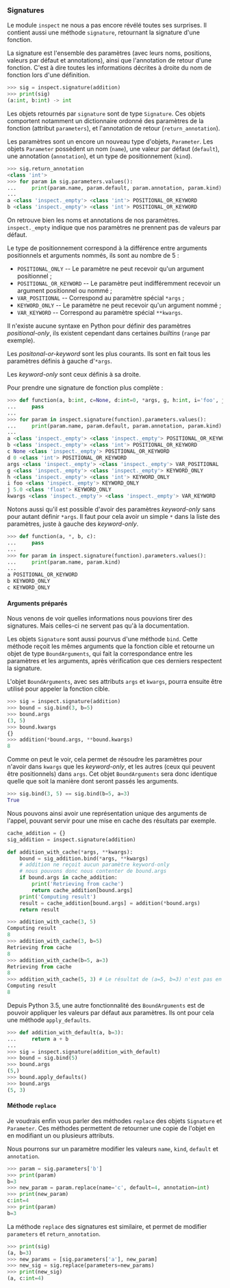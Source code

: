 ### Signatures

Le module `inspect` ne nous a pas encore révélé toutes ses surprises.
Il contient aussi une méthode `signature`, retournant la signature d'une fonction.

La signature est l'ensemble des paramètres (avec leurs noms, positions, valeurs par défaut et annotations), ainsi que l'annotation de retour d'une fonction.
C'est à dire toutes les informations décrites à droite du nom de fonction lors d'une définition.

```python
>>> sig = inspect.signature(addition)
>>> print(sig)
(a:int, b:int) -> int
```

Les objets retournés par `signature` sont de type `Signature`.
Ces objets comportent notamment un dictionnaire ordonné des paramètres de la fonction (attribut `parameters`), et l'annotation de retour (`return_annotation`).

Les paramètres sont un encore un nouveau type d'objets, `Parameter`.
Les objets `Parameter` possèdent un nom (`name`), une valeur par défaut (`default`), une annotation (`annotation`), et un type de positionnement (`kind`).

```python
>>> sig.return_annotation
<class 'int'>
>>> for param in sig.parameters.values():
...     print(param.name, param.default, param.annotation, param.kind)
...
a <class 'inspect._empty'> <class 'int'> POSITIONAL_OR_KEYWORD
b <class 'inspect._empty'> <class 'int'> POSITIONAL_OR_KEYWORD
```

On retrouve bien les noms et annotations de nos paramètres.
`inspect._empty` indique que nos paramètres ne prennent pas de valeurs par défaut.

Le type de positionnement correspond à la différence entre arguments positionnels et arguments nommés, ils sont au nombre de 5 :

* `POSITIONAL_ONLY` -- Le paramètre ne peut recevoir qu'un argument positionnel ;
* `POSITIONAL_OR_KEYWORD` -- Le paramètre peut indifféremment recevoir un argument positionnel ou nommé ;
* `VAR_POSITIONAL` -- Correspond au paramètre spécial `*args` ;
* `KEYWORD_ONLY` -- Le paramètre ne peut recevoir qu'un argument nommé ;
* `VAR_KEYWORD` -- Correspond au paramètre spécial `**kwargs`.

Il n'existe aucune syntaxe en Python pour définir des paramètres *positional-only*, ils existent cependant dans certaines *builtins* (`range` par exemple).

Les *positonal-or-keyword* sont les plus courants. Ils sont en fait tous les paramètres définis à gauche d'`*args`.

Les *keyword-only* sont ceux définis à sa droite.

Pour prendre une signature de fonction plus complète :

```python
>>> def function(a, b:int, c=None, d:int=0, *args, g, h:int, i='foo', j:float=5.0, **kwargs):
...     pass
...
>>> for param in inspect.signature(function).parameters.values():
...     print(param.name, param.default, param.annotation, param.kind)
...
a <class 'inspect._empty'> <class 'inspect._empty'> POSITIONAL_OR_KEYWORD
b <class 'inspect._empty'> <class 'int'> POSITIONAL_OR_KEYWORD
c None <class 'inspect._empty'> POSITIONAL_OR_KEYWORD
d 0 <class 'int'> POSITIONAL_OR_KEYWORD
args <class 'inspect._empty'> <class 'inspect._empty'> VAR_POSITIONAL
g <class 'inspect._empty'> <class 'inspect._empty'> KEYWORD_ONLY
h <class 'inspect._empty'> <class 'int'> KEYWORD_ONLY
i foo <class 'inspect._empty'> KEYWORD_ONLY
j 5.0 <class 'float'> KEYWORD_ONLY
kwargs <class 'inspect._empty'> <class 'inspect._empty'> VAR_KEYWORD
```

Notons aussi qu'il est possible d'avoir des paramètres *keyword-only* sans pour autant définir `*args`.
Il faut pour cela avoir un simple `*` dans la liste des paramètres, juste à gauche des *keyword-only*.

```python
>>> def function(a, *, b, c):
...     pass
...
>>> for param in inspect.signature(function).parameters.values():
...     print(param.name, param.kind)
...
a POSITIONAL_OR_KEYWORD
b KEYWORD_ONLY
c KEYWORD_ONLY
```

#### Arguments préparés

Nous venons de voir quelles informations nous pouvions tirer des signatures.
Mais celles-ci ne servent pas qu'à la documentation.

Les objets `Signature` sont aussi pourvus d'une méthode `bind`.
Cette méthode reçoit les mêmes arguments que la fonction cible et retourne un objet de type `BoundArguments`, qui fait la correspondance entre les paramètres et les arguments, après vérification que ces derniers respectent la signature.

L'objet `BoundArguments`, avec ses attributs `args` et `kwargs`, pourra ensuite être utilisé pour appeler la fonction cible.

```python
>>> sig = inspect.signature(addition)
>>> bound = sig.bind(3, b=5)
>>> bound.args
(3, 5)
>>> bound.kwargs
{}
>>> addition(*bound.args, **bound.kwargs)
8
```

Comme on peut le voir, cela permet de résoudre les paramètres pour n'avoir dans `kwargs` que les *keyword-only*, et les autres (ceux qui peuvent être positionnels) dans `args`.
Cet objet `BoundArguments` sera donc identique quelle que soit la manière dont seront passés les arguments.

```python
>>> sig.bind(3, 5) == sig.bind(b=5, a=3)
True
```

Nous pouvons ainsi avoir une représentation unique des arguments de l'appel, pouvant servir pour une mise en cache des résultats par exemple.

```python
cache_addition = {}
sig_addition = inspect.signature(addition)

def addition_with_cache(*args, **kwargs):
    bound = sig_addition.bind(*args, **kwargs)
    # addition ne reçoit aucun paramètre keyword-only
    # nous pouvons donc nous contenter de bound.args
    if bound.args in cache_addition:
        print('Retrieving from cache')
        return cache_addition[bound.args]
    print('Computing result')
    result = cache_addition[bound.args] = addition(*bound.args)
    return result
```

```python
>>> addition_with_cache(3, 5)
Computing result
8
>>> addition_with_cache(3, b=5)
Retrieving from cache
8
>>> addition_with_cache(b=5, a=3)
Retrieving from cache
8
>>> addition_with_cache(5, 3) # Le résultat de (a=5, b=3) n'est pas en cache
Computing result
8
```

Depuis Python 3.5, une autre fonctionnalité des `BoundArguments` est de pouvoir appliquer les valeurs par défaut aux paramètres.
Ils ont pour cela une méthode `apply_defaults`.

```python
>>> def addition_with_default(a, b=3):
...     return a + b
...
>>> sig = inspect.signature(addition_with_default)
>>> bound = sig.bind(5)
>>> bound.args
(5,)
>>> bound.apply_defaults()
>>> bound.args
(5, 3)
```

#### Méthode `replace`

Je voudrais enfin vous parler des méthodes `replace` des objets `Signature` et `Parameter`.
Ces méthodes permettent de retourner une copie de l'objet en en modifiant un ou plusieurs attributs.

Nous pourrons sur un paramètre modifier les valeurs `name`, `kind`, `default` et `annotation`.

```python
>>> param = sig.parameters['b']
>>> print(param)
b=3
>>> new_param = param.replace(name='c', default=4, annotation=int)
>>> print(new_param)
c:int=4
>>> print(param)
b=3
```

La méthode `replace` des signatures est similaire, et permet de modifier `parameters` et `return_annotation`.

```python
>>> print(sig)
(a, b=3)
>>> new_params = [sig.parameters['a'], new_param]
>>> new_sig = sig.replace(parameters=new_params)
>>> print(new_sig)
(a, c:int=4)
```
